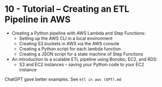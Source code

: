 # 10 - Tutorial – Creating an ETL Pipeline in AWS

* Creating a Python pipeline with AWS Lambda and Step Functions:
  * Setting up the AWS CLI in a local environment
  * Creating S3 buckets in AWS via the AWS console
  * Creating a Python script for each lambda function
  * Creating a JSON script for a state machine of Step Functions
* An introduction to a scalable ETL pipeline using Bonobo, EC2, and RDS:
  * S3 and EC2 instances – saving your Python code to your EC2 instance

ChatGPT gave better examples. See `etl in aws (GPT).md`
